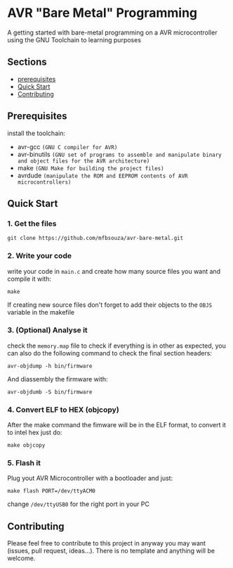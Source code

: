 # AVR "Bare Metal" Programming
A getting started with bare-metal programming on a AVR microcontroller using the GNU Toolchain to learning purposes

## Sections

- [prerequisites](#prerequisites)
- [Quick Start](#quick-start)
- [Contributing](#contributing)

## Prerequisites

install the toolchain:
- avr-gcc `(GNU C compiler for AVR)`
- avr-binutils  `(GNU set of programs to assemble and manipulate binary and object files for the AVR architecture)`
- make `(GNU Make for building the project files)`
- avrdude `(manipulate the ROM and EEPROM contents of AVR microcontrollers)`

## Quick Start

### 1. Get the files

    git clone https://github.com/mfbsouza/avr-bare-metal.git

### 2. Write your code

write your code in `main.c` and create how many source files you want and compile it with:

    make

If creating new source files don't forget to add their objects to the `OBJS` variable in the makefile

### 3. (Optional) Analyse it

check the `memory.map` file to check if everything is in other as expected, you can also do the following command to check the final section headers:

    avr-objdump -h bin/firmware

And diassembly the firmware with:

    avr-objdumb -S bin/firmware

### 4. Convert ELF to HEX (objcopy)

After the make command the fimware will be in the ELF format, to convert it to intel hex just do:

    make objcopy

### 5. Flash it

Plug yout AVR Microcontroller with a bootloader and just:

    make flash PORT=/dev/ttyACM0

change `/dev/ttyUSB0` for the right port in your PC

## Contributing

Please feel free to contribute to this project in anyway you may want (issues, pull request, ideas...). There is no template and anything will be welcome.
